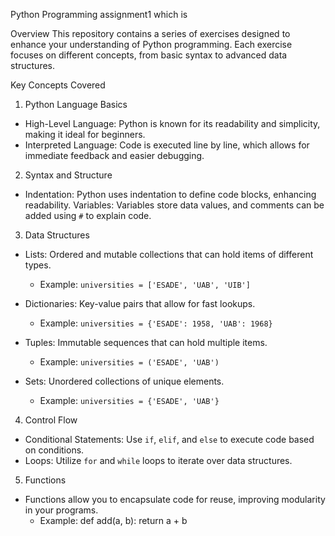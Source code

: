 Python Programming assignment1 which is

Overview
This repository contains a series of exercises designed to enhance your understanding of Python programming. Each exercise focuses on different concepts, from basic syntax to advanced data structures. 

Key Concepts Covered

1. Python Language Basics
- High-Level Language: Python is known for its readability and simplicity, making it ideal for beginners.
- Interpreted Language: Code is executed line by line, which allows for immediate feedback and easier debugging.

2. Syntax and Structure
- Indentation: Python uses indentation to define code blocks, enhancing readability.
  Variables: Variables store data values, and comments can be added using `#` to explain code.

 3. Data Structures
- Lists: Ordered and mutable collections that can hold items of different types.
  - Example: `universities = ['ESADE', 'UAB', 'UIB']`
  
- Dictionaries: Key-value pairs that allow for fast lookups.
  - Example: `universities = {'ESADE': 1958, 'UAB': 1968}`
  
- Tuples: Immutable sequences that can hold multiple items.
  - Example: `universities = ('ESADE', 'UAB')`
  
- Sets: Unordered collections of unique elements.
  - Example: `universities = {'ESADE', 'UAB'}`

4. Control Flow
- Conditional Statements: Use `if`, `elif`, and `else` to execute code based on conditions.
- Loops: Utilize `for` and `while` loops to iterate over data structures.

5. Functions
- Functions allow you to encapsulate code for reuse, improving modularity in your programs.
  - Example:
    def add(a, b):
        return a + b
